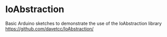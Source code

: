 # IoAbstraction
Basic Arduino sketches to demonstrate the use of the IoAbstraction library https://github.com/davetcc/IoAbstraction/
